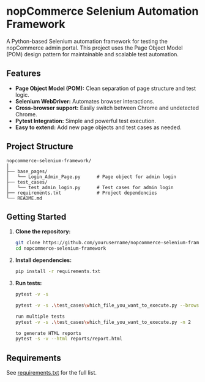 # nopCommerce Selenium Automation Framework

A Python-based Selenium automation framework for testing the nopCommerce admin portal. This project uses the Page Object Model (POM) design pattern for maintainable and scalable test automation.

## Features

- **Page Object Model (POM):** Clean separation of page structure and test logic.
- **Selenium WebDriver:** Automates browser interactions.
- **Cross-browser support:** Easily switch between Chrome and undetected Chrome.
- **Pytest Integration:** Simple and powerful test execution.
- **Easy to extend:** Add new page objects and test cases as needed.

## Project Structure

```
nopcommerce-selenium-framework/
│
├── base_pages/
│   └── Login_Admin_Page.py      # Page object for admin login
├── test_cases/
│   └── test_admin_login.py      # Test cases for admin login
├── requirements.txt             # Project dependencies
└── README.md
```

## Getting Started

1. **Clone the repository:**
    ```sh
    git clone https://github.com/yourusername/nopcommerce-selenium-framework.git
    cd nopcommerce-selenium-framework
    ```

2. **Install dependencies:**
    ```sh
    pip install -r requirements.txt
    ```

3. **Run tests:**
    ```sh
    pytest -v -s
    ```

    ```sh
    pytest -v -s .\test_cases\which_file_you_want_to_execute.py --browser firefox(name of the browser you want to execute)
    ```

    ```sh
    run multiple tests
    pytest -v -s .\test_cases\which_file_you_want_to_execute.py -n 2
    ```

    ```sh
    to generate HTML reports
    pytest -s -v --html reports/report.html
    ```



## Requirements

See [requirements.txt](requirements.txt) for the full list.